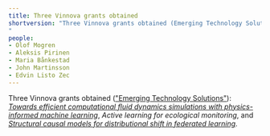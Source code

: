 ```yaml
---
title: Three Vinnova grants obtained
shortversion: "Three Vinnova grants obtained (Emerging Technology Solutions): [_Towards efficient computational fluid dynamics simulations with physics-informed machine learning_](https://www.vinnova.se/en/p/towards-efficient-computational-fluid-dynamics-simulations-with-physics-informed-machine-learning/), _Active learning for ecological monitoring_, and [_Structural causal models for distributional shift in federated learning_](https://www.vinnova.se/en/p/structural-causal-models-for-distributional-shift-in-federated-learning/).
"
people:
- Olof Mogren
- Aleksis Pirinen
- Maria Bånkestad
- John Martinsson
- Edvin Listo Zec
---
```


Three Vinnova grants obtained (["Emerging Technology Solutions"](https://www.vinnova.se/en/calls-for-proposals/emerging-technology-solutions/emerging-technology-solutions-step-1-2023/)): [_Towards efficient computational fluid dynamics simulations with physics-informed machine learning_](https://www.vinnova.se/en/p/towards-efficient-computational-fluid-dynamics-simulations-with-physics-informed-machine-learning/), _Active learning for ecological monitoring_, and [_Structural causal models for distributional shift in federated learning_](https://www.vinnova.se/en/p/structural-causal-models-for-distributional-shift-in-federated-learning/).
